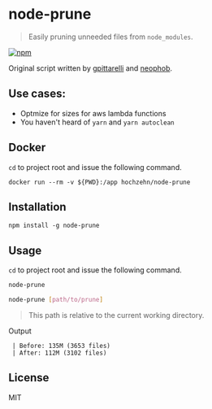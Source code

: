 # node-prune

> Easily pruning unneeded files from `node_modules`.

[![npm](https://img.shields.io/npm/v/node-prune.svg?style=flat-square)](https://npm.im/node-prune)

Original script written by [gpittarelli](https://gist.github.com/gpittarelli/64d1e9b7c1a4af762ec467b1c7571dc2) and [neophob](https://gist.github.com/neophob/0c8cfdd460b8332002e7ba74aa1e9ffd).

## Use cases:

- Optmize for sizes for aws lambda functions
- You haven't heard of `yarn` and `yarn autoclean`

## Docker

`cd` to project root and issue the following command.

```
docker run --rm -v ${PWD}:/app hochzehn/node-prune
```

## Installation

```
npm install -g node-prune
```

## Usage

`cd` to project root and issue the following command.

``` sh
node-prune
```


``` sh
node-prune [path/to/prune]
```
> This path is relative to the current working directory.

Output

```
 | Before: 135M (3653 files)
 | After: 112M (3102 files)
```

## License

MIT
